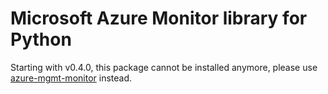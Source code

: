 # Microsoft Azure Monitor library for Python

Starting with v0.4.0, this package cannot be installed anymore, please use [azure-mgmt-monitor](https://pypi.org/project/azure-mgmt-monitor/) instead.